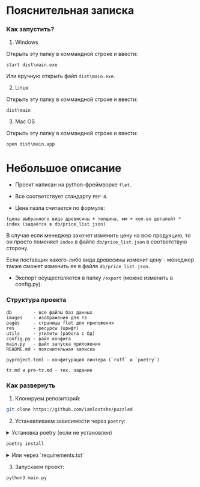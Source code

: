 # Пояснительная записка

### Как запустить?

1. Windows

Открыть эту папку в коммандной строке и ввести:

```
start dist\main.exe
```

Или вручную открыть файл `dist\main.exe`.

2. Linux

Открыть эту папку в коммандной строке и ввести:

```
dist\main
```

3. Mac OS

Открыть эту папку в коммандной строке и ввести:

```
open dist\main.app
```

# Небольшое описание

- Проект написан на python-фреймворке `flet`.

- Все соответствует стандарту `PEP-8`.

- Цена пазла считается по формуле:

```
(цена выбранного вида древисины + толщина, мм + кол-во деталей) * index (задаётся в db/price_list.json)
```

В случае если менеджер захочет изменить цену на всю продукцию, то он просто поменяет `index` в файле `db/price_list.json` в соответствую сторону.

Если поставщик какого-либо вида древесины изменит цену - менеджер также сможет изменить ее в файле `db/price_list.json`.

- Экспорт осуществляется в папку `/export` (можно изменить в config.py).

### Структура проекта

```
db        - все файлы баз данных
images    - изображения для тз
pages     - страницы flet для приложения
res       - ресурсы (шрифт)
utils     - утилиты (работа с бд)
config.py - файл конфига 
main.py   - файл запуска приложения
README.md - пояснительная записка

pyproject.toml - конфигурация линтера (`ruff` и `poetry`)

tz.md и pre-tz.md - тех. задание
```

### Как развернуть

1. Клонируем репозиторий:

``` bash
git clone https://github.com/iamlostshe/puzzled
```

2. Устанавливаем зависимости через `poetry`:

<details>
<summary>
Установка poetry (если не установлен)
</summary>

Linux:

``` bash
curl -sSL https://install.python-poetry.org | python3 -
```

Windows:

``` bash
(Invoke-WebRequest -Uri https://install.python-poetry.org -UseBasicParsing).Content | py -
```

</details>

``` bash
poetry install
```

<details>
<summary>
Или через `requirements.txt`
</summary>

``` bash
pip3 install -r requirements.txt
```

</details>

3. Запускаем проект:

```
python3 main.py
```
